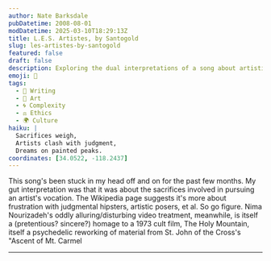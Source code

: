 ```yaml
---
author: Nate Barksdale
pubDatetime: 2008-08-01
modDatetime: 2025-03-10T18:29:13Z
title: L.E.S. Artistes, by Santogold
slug: les-artistes-by-santogold
featured: false
draft: false
description: Exploring the dual interpretations of a song about artistic sacrifice and frustration with superficiality.
emoji: 🎨
tags:
  - 📝 Writing
  - 🎨 Art
  - 🌀 Complexity
  - ⚖️ Ethics
  - 🌍 Culture
haiku: |
  Sacrifices weigh,  
  Artists clash with judgment,  
  Dreams on painted peaks.
coordinates: [34.0522, -118.2437]
---
```


This song's been stuck in my head off and on for the past few months. My gut interpretation was that it was about the sacrifices involved in pursuing an artist's vocation. The Wikipedia page suggests it's more about frustration with judgmental hipsters, artistic posers, et al. So go figure. Nima Nourizadeh's oddly alluring/disturbing video treatment, meanwhile, is itself a (pretentious? sincere?) homage to a 1973 cult film, The Holy Mountain, itself a psychedelic reworking of material from St. John of the Cross's "Ascent of Mt. Carmel

---
